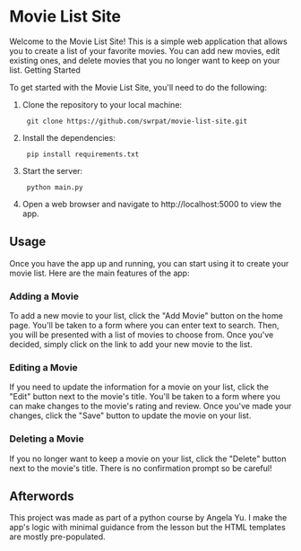 # Movie List Site

Welcome to the Movie List Site! This is a simple web application that allows you to create a list of your favorite movies. You can add new movies, edit existing ones, and delete movies that you no longer want to keep on your list.
Getting Started

To get started with the Movie List Site, you'll need to do the following:

1. Clone the repository to your local machine:

        git clone https://github.com/swrpat/movie-list-site.git

2. Install the dependencies:

        pip install requirements.txt

3. Start the server:

        python main.py

4. Open a web browser and navigate to http://localhost:5000 to view the app.

## Usage

Once you have the app up and running, you can start using it to create your movie list. Here are the main features of the app:

### Adding a Movie

To add a new movie to your list, click the "Add Movie" button on the home page. You'll be taken to a form where you can enter text to search. Then, you will be presented with a list of movies to choose from. Once you've decided, simply click on the link to add your new movie to the list.

### Editing a Movie

If you need to update the information for a movie on your list, click the "Edit" button next to the movie's title. You'll be taken to a form where you can make changes to the movie's rating and review. Once you've made your changes, click the "Save" button to update the movie on your list.

### Deleting a Movie

If you no longer want to keep a movie on your list, click the "Delete" button next to the movie's title. There is no confirmation prompt so be careful!


## Afterwords

This project was made as part of a python course by Angela Yu. I make the app's logic with minimal guidance from the lesson but the HTML templates are mostly pre-populated.
